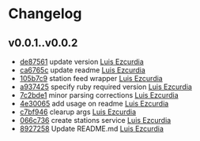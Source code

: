 # Changelog

## v0.0.1..v0.0.2 

* [de87561](https://github.com/3zcurdia/waqi/commit/de875614abdfd1c01b73ae8d73b9e16be6916e1b) update version [Luis Ezcurdia](mailto:ing.ezcurdia@gmail.com)
* [ca6765c](https://github.com/3zcurdia/waqi/commit/ca6765cab08de087f8101948abdd92bf90c7dc46) update readme [Luis Ezcurdia](mailto:ing.ezcurdia@gmail.com)
* [105b7c9](https://github.com/3zcurdia/waqi/commit/105b7c9dda8cf8021b94cb83e074d43ed59889cd) station feed wrapper [Luis Ezcurdia](mailto:ing.ezcurdia@gmail.com)
* [a937425](https://github.com/3zcurdia/waqi/commit/a93742511df0d9702d7547b4c3cedb5fadf45261) specify ruby required version [Luis Ezcurdia](mailto:ing.ezcurdia@gmail.com)
* [7c2bde1](https://github.com/3zcurdia/waqi/commit/7c2bde1ddec85502edb6268221c2106f74e80ad8) minor parsing corrections [Luis Ezcurdia](mailto:ing.ezcurdia@gmail.com)
* [4e30065](https://github.com/3zcurdia/waqi/commit/4e30065aec714a5ad4c14425342d71217f040410) add usage on readme [Luis Ezcurdia](mailto:ing.ezcurdia@gmail.com)
* [c7bf946](https://github.com/3zcurdia/waqi/commit/c7bf9460cfad0ab1b56e0c43cf58ec4f9ca76a11) clearup args [Luis Ezcurdia](mailto:ing.ezcurdia@gmail.com)
* [066c736](https://github.com/3zcurdia/waqi/commit/066c736b2ffbde1442b0e79d3b6cfd67e95ce2d8) create stations service [Luis Ezcurdia](mailto:ing.ezcurdia@gmail.com)
* [8927258](https://github.com/3zcurdia/waqi/commit/89272584dec40048f33481425b11c763811971eb) Update README.md [Luis Ezcurdia](mailto:ing.ezcurdia@gmail.com)

